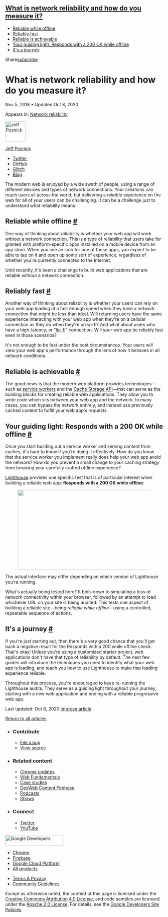 ## <a href="#what-is-network-reliability-and-how-do-you-measure-it" class="w-toc__header--link">What is network reliability and how do you measure it?</a>

- [Reliable while offline](#reliable-while-offline)
- [Reliably fast](#reliably-fast)
- [Reliable is achievable](#reliable-is-achievable)
- [Your guiding light: Responds with a 200 OK while offline](#your-guiding-light:-responds-with-a-200-ok-while-offline)
- [It's a journey](#it's-a-journey)

Share<a href="/newsletter/" class="gc-analytics-event w-actions__fab w-actions__fab--subscribe"><span>subscribe</span></a>

# What is network reliability and how do you measure it?

Nov 5, 2018 <span class="w-author__separator">•</span> Updated Oct 8, 2020

<span class="w-post-signpost__title">Appears in:</span> <a href="/reliable" class="w-post-signpost__link">Network reliability</a>

[<img src="https://web-dev.imgix.net/image/admin/uskKSRCW1HyOTCjtdMdo.jpg?auto=format&amp;fit=crop&amp;h=64&amp;w=64" alt="Jeff Posnick" class="w-author__image" sizes="(min-width: 64px) 64px, calc(100vw - 48px)" srcset="https://web-dev.imgix.net/image/admin/uskKSRCW1HyOTCjtdMdo.jpg?fit=crop&amp;h=64&amp;w=64&amp;auto=format&amp;dpr=1&amp;q=75, https://web-dev.imgix.net/image/admin/uskKSRCW1HyOTCjtdMdo.jpg?fit=crop&amp;h=64&amp;w=64&amp;auto=format&amp;dpr=2&amp;q=50 2x, https://web-dev.imgix.net/image/admin/uskKSRCW1HyOTCjtdMdo.jpg?fit=crop&amp;h=64&amp;w=64&amp;auto=format&amp;dpr=3&amp;q=35 3x, https://web-dev.imgix.net/image/admin/uskKSRCW1HyOTCjtdMdo.jpg?fit=crop&amp;h=64&amp;w=64&amp;auto=format&amp;dpr=4&amp;q=23 4x, https://web-dev.imgix.net/image/admin/uskKSRCW1HyOTCjtdMdo.jpg?fit=crop&amp;h=64&amp;w=64&amp;auto=format&amp;dpr=5&amp;q=20 5x" width="64" height="64" />](/authors/jeffposnick/)

<a href="/authors/jeffposnick/" class="w-author__name-link">Jeff Posnick</a>

- <a href="https://twitter.com/jeffposnick" class="w-author__link">Twitter</a>
- <a href="https://github.com/jeffposnick" class="w-author__link">GitHub</a>
- <a href="https://glitch.com/@jeffposnick" class="w-author__link">Glitch</a>
- <a href="https://twitter.com/jeffposnick" class="w-author__link">Blog</a>

The modern web is enjoyed by a wide swath of people, using a range of different devices and types of network connections. Your creations can reach users all across the world, but delivering a _reliable_ experience on the web for all of your users can be challenging. It can be a challenge just to understand what reliability means.

## Reliable while offline <a href="#reliable-while-offline" class="w-headline-link">#</a>

One way of thinking about reliability is whether your web app will work without a network connection. This is a type of reliability that users take for granted with platform-specific apps installed on a mobile device from an app store. When you see an icon for one of these apps, you expect to be able to tap on it and open up some sort of experience, regardless of whether you're currently connected to the Internet.

Until recently, it's been a challenge to build web applications that are reliable without a network connection.

## Reliably fast <a href="#reliably-fast" class="w-headline-link">#</a>

Another way of thinking about reliability is whether your users can rely on your web app loading at a fast enough speed when they have a network connection that might be less than ideal. Will returning users have the same experience interacting with your web app when they're on a cellular connection as they do when they're on wi-fi? And what about users who have a high-latency, or "[lie-fi](https://developers.google.com/web/fundamentals/performance/poor-connectivity/#lie-fi)" connection. Will your web app be reliably fast even in those scenarios?

It's not enough to be fast under the best circumstances. Your users will view your web app's performance through the lens of how it behaves in all network conditions.

## Reliable is achievable <a href="#reliable-is-achievable" class="w-headline-link">#</a>

The good news is that the modern web platform provides technologies—such as [service workers](https://developer.mozilla.org/en-US/docs/Web/API/Service_Worker_API) and the [Cache Storage API](https://developer.mozilla.org/en-US/docs/Web/API/CacheStorage)—that can serve as the building blocks for creating reliable web applications. They allow you to write code which sits between your web app and the network. In many cases, you can bypass the network entirely, and instead use previously cached content to fulfill your web app's requests.

## Your guiding light: Responds with a 200 OK while offline <a href="#your-guiding-light:-responds-with-a-200-ok-while-offline" class="w-headline-link">#</a>

Once you start building out a service worker and serving content from caches, it's hard to know if you're doing it effectively. How do you know that the service worker you implement really does help your web app avoid the network? How do you prevent a small change to your caching strategy from breaking your carefully crafted offline experience?

[Lighthouse](https://developers.google.com/web/tools/lighthouse/) provides one specific test that is of particular interest when building a reliable web app: **Responds with a 200 OK while offline**:

<figure><img src="https://web-dev.imgix.net/image/tcFciHGuF3MxnTr1y5ue01OGLBn2/5bc5TNicZiBgDdWkgAXg.png?auto=format" class="w-screenshot" sizes="(min-width: 800px) 800px, calc(100vw - 48px)" srcset="https://web-dev.imgix.net/image/tcFciHGuF3MxnTr1y5ue01OGLBn2/5bc5TNicZiBgDdWkgAXg.png?auto=format&amp;w=200 200w, https://web-dev.imgix.net/image/tcFciHGuF3MxnTr1y5ue01OGLBn2/5bc5TNicZiBgDdWkgAXg.png?auto=format&amp;w=228 228w, https://web-dev.imgix.net/image/tcFciHGuF3MxnTr1y5ue01OGLBn2/5bc5TNicZiBgDdWkgAXg.png?auto=format&amp;w=260 260w, https://web-dev.imgix.net/image/tcFciHGuF3MxnTr1y5ue01OGLBn2/5bc5TNicZiBgDdWkgAXg.png?auto=format&amp;w=296 296w, https://web-dev.imgix.net/image/tcFciHGuF3MxnTr1y5ue01OGLBn2/5bc5TNicZiBgDdWkgAXg.png?auto=format&amp;w=338 338w, https://web-dev.imgix.net/image/tcFciHGuF3MxnTr1y5ue01OGLBn2/5bc5TNicZiBgDdWkgAXg.png?auto=format&amp;w=385 385w, https://web-dev.imgix.net/image/tcFciHGuF3MxnTr1y5ue01OGLBn2/5bc5TNicZiBgDdWkgAXg.png?auto=format&amp;w=439 439w, https://web-dev.imgix.net/image/tcFciHGuF3MxnTr1y5ue01OGLBn2/5bc5TNicZiBgDdWkgAXg.png?auto=format&amp;w=500 500w, https://web-dev.imgix.net/image/tcFciHGuF3MxnTr1y5ue01OGLBn2/5bc5TNicZiBgDdWkgAXg.png?auto=format&amp;w=571 571w, https://web-dev.imgix.net/image/tcFciHGuF3MxnTr1y5ue01OGLBn2/5bc5TNicZiBgDdWkgAXg.png?auto=format&amp;w=650 650w, https://web-dev.imgix.net/image/tcFciHGuF3MxnTr1y5ue01OGLBn2/5bc5TNicZiBgDdWkgAXg.png?auto=format&amp;w=741 741w, https://web-dev.imgix.net/image/tcFciHGuF3MxnTr1y5ue01OGLBn2/5bc5TNicZiBgDdWkgAXg.png?auto=format&amp;w=845 845w, https://web-dev.imgix.net/image/tcFciHGuF3MxnTr1y5ue01OGLBn2/5bc5TNicZiBgDdWkgAXg.png?auto=format&amp;w=964 964w, https://web-dev.imgix.net/image/tcFciHGuF3MxnTr1y5ue01OGLBn2/5bc5TNicZiBgDdWkgAXg.png?auto=format&amp;w=1098 1098w, https://web-dev.imgix.net/image/tcFciHGuF3MxnTr1y5ue01OGLBn2/5bc5TNicZiBgDdWkgAXg.png?auto=format&amp;w=1252 1252w, https://web-dev.imgix.net/image/tcFciHGuF3MxnTr1y5ue01OGLBn2/5bc5TNicZiBgDdWkgAXg.png?auto=format&amp;w=1428 1428w, https://web-dev.imgix.net/image/tcFciHGuF3MxnTr1y5ue01OGLBn2/5bc5TNicZiBgDdWkgAXg.png?auto=format&amp;w=1600 1600w" width="800" height="253" /></figure>The actual interface may differ depending on which version of Lighthouse you're running.

What's actually being tested here? It boils down to simulating a loss of network connectivity within your browser, followed by an attempt to load whichever URL on your site is being audited. This tests one aspect of building a reliable site—being _reliable while offline_—using a controlled, repeatable sequence of actions.

## It's a journey <a href="#it&#39;s-a-journey" class="w-headline-link">#</a>

If you're just starting out, then there's a very good chance that you'll get back a negative result for the Responds with a 200 while offline check. That's okay! Unless you're using a customized starter project, web applications don't have that type of reliability by default. The next few guides will introduce the techniques you need to identify what your web app is loading, and teach you how to use Lighthouse to make that loading experience reliable.

Throughout this process, you're encouraged to keep re-running the Lighthouse audits. They serve as a guiding light throughout your journey, starting with a new web application and ending with a reliable progressive web app.

<span class="w-mr--sm">Last updated: Oct 8, 2020 </span>[Improve article](https://github.com/GoogleChrome/web.dev/blob/master/src/site/content/en/reliable/network-connections-unreliable/index.md)

<a href="/reliable" class="gc-analytics-event w-article-navigation__link w-article-navigation__link--back w-article-navigation__link--single">Return to all articles</a>

- ### Contribute

  - <a href="https://github.com/GoogleChrome/web.dev/issues/new?assignees=&amp;labels=bug&amp;template=bug_report.md&amp;title=" class="w-footer__linkbox-link">File a bug</a>
  - <a href="https://github.com/googlechrome/web.dev" class="w-footer__linkbox-link">View source</a>

- ### Related content

  - <a href="https://blog.chromium.org/" class="w-footer__linkbox-link">Chrome updates</a>
  - <a href="https://developers.google.com/web/" class="w-footer__linkbox-link">Web Fundamentals</a>
  - <a href="https://developers.google.com/web/showcase/" class="w-footer__linkbox-link">Case studies</a>
  - <a href="https://devwebfeed.appspot.com/" class="w-footer__linkbox-link">DevWeb Content Firehose</a>
  - <a href="/podcasts/" class="w-footer__linkbox-link">Podcasts</a>
  - <a href="/shows/" class="w-footer__linkbox-link">Shows</a>

- ### Connect

  - <a href="https://www.twitter.com/ChromiumDev" class="w-footer__linkbox-link">Twitter</a>
  - <a href="https://www.youtube.com/user/ChromeDevelopers" class="w-footer__linkbox-link">YouTube</a>

<a href="https://developers.google.com/" class="w-footer__utility-logo-link"><img src="/images/lockup-color.png" alt="Google Developers" class="w-footer__utility-logo" width="185" height="33" /></a>

- <a href="https://developer.chrome.com/" class="w-footer__utility-link">Chrome</a>
- <a href="https://firebase.google.com/" class="w-footer__utility-link">Firebase</a>
- <a href="https://cloud.google.com/" class="w-footer__utility-link">Google Cloud Platform</a>
- <a href="https://developers.google.com/products" class="w-footer__utility-link">All products</a>

<!-- -->

- <a href="https://policies.google.com/" class="w-footer__utility-link">Terms &amp; Privacy</a>
- <a href="/community-guidelines/" class="w-footer__utility-link">Community Guidelines</a>

Except as otherwise noted, the content of this page is licensed under the [Creative Commons Attribution 4.0 License](https://creativecommons.org/licenses/by/4.0/), and code samples are licensed under the [Apache 2.0 License](https://www.apache.org/licenses/LICENSE-2.0). For details, see the [Google Developers Site Policies](https://developers.google.com/terms/site-policies).
